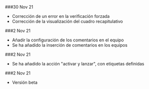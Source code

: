 ###30 Nov 21
  * Corrección de un error en la verificación forzada
  * Corrección de la visualización del cuadro recapitulativo

###2 Nov 21 
  * Añadir la configuración de los comentarios en el equipo
  * Se ha añadido la inserción de comentarios en los equipos
  
###2 Nov 21 
  * Se ha añadido la acción "activar y lanzar", con etiquetas definidas

###2 Nov 21 
  * Versión beta